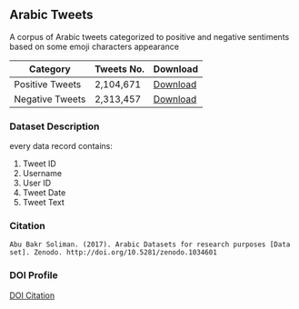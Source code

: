 ## Arabic Tweets

A corpus of Arabic tweets categorized to positive and negative sentiments based on some emoji characters appearance

Category        	  | Tweets No.             |  Download |
-----        	  | --------             | ----------    | 
Positive Tweets |   2,104,671   |   [Download](https://archive.org/download/arabic_tweets/pos_arabic.txt)    |
Negative Tweets |   2,313,457   |   [Download](https://archive.org/download/arabic_tweets/neg_arabic.txt)    |

### Dataset Description
every data record contains:
1. Tweet ID
2. Username
3. User ID
4. Tweet Date
5. Tweet Text

### Citation
`Abu Bakr Soliman. (2017). Arabic Datasets for research purposes [Data set]. Zenodo. http://doi.org/10.5281/zenodo.1034601`

### DOI Profile
[DOI Citation](https://zenodo.org/record/1034601#.WexucmiCxPY)
